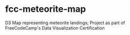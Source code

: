 # fcc-meteorite-map
D3 Map representing meteorite landings; Project as part of FreeCodeCamp's Data Visualization Certification
